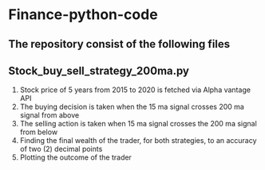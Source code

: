 # Finance-python-code
The repository consist of the following files
----------------------------------------------------------------------------------------------------
## Stock_buy_sell_strategy_200ma.py
  1. Stock price of 5 years from 2015 to 2020 is fetched via Alpha vantage API
  2. The buying decision is taken when the 15 ma signal crosses 200 ma signal from above
  3. The selling action is taken when 15 ma signal crosses the 200 ma signal from below
  4. Finding the final wealth of the trader, for both strategies, to an accuracy of two (2) decimal points
  5. Plotting the outcome of the trader

   
